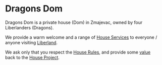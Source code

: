 # Dragons Dom

Dragons Dom is a private house (Dom) in Zmajevac, owned by four Liberlanders (Dragons).

We provide a warm welcome and a range of [House Services](/services) to everyone / anyone visiting [Liberland](https://liberland.org).

We ask only that you respect the [House Rules](/rules), and provide some [value](/value4value) back to the [House Project](/project).


